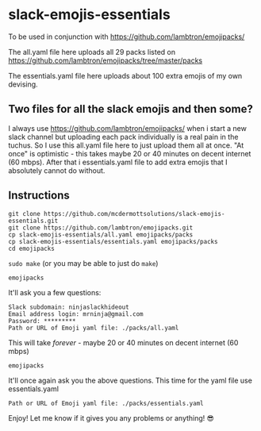 # slack-emojis-essentials
To be used in conjunction with https://github.com/lambtron/emojipacks/

The all.yaml file here uploads all 29 packs listed on https://github.com/lambtron/emojipacks/tree/master/packs

The essentials.yaml file here uploads about 100 extra emojis of my own devising.

## Two files for all the slack emojis and then some?
I always use https://github.com/lambtron/emojipacks/ when i start a new slack channel but uploading each pack individually is a real pain in the tuchus.  So I use this all.yaml file here to just upload them all at once.  "At once" is optimistic - this takes maybe 20 or 40 minutes on decent internet (60 mbps).  After that i essentials.yaml file to add extra emojis that I absolutely cannot do without.

## Instructions
```
git clone https://github.com/mcdermottsolutions/slack-emojis-essentials.git
git clone https://github.com/lambtron/emojipacks.git
cp slack-emojis-essentials/all.yaml emojipacks/packs
cp slack-emojis-essentials/essentials.yaml emojipacks/packs
cd emojipacks
```
`sudo make` (or you may be able to just do `make`)
```
emojipacks
```
It'll ask you a few questions:
```
Slack subdomain: ninjaslackhideout
Email address login: mrninja@gmail.com
Password: *********
Path or URL of Emoji yaml file: ./packs/all.yaml
```
This will take *forever* - maybe 20 or 40 minutes on decent internet (60 mbps)
```
emojipacks
```
It'll once again ask you the above questions.
This time for the yaml file use essentials.yaml
```
Path or URL of Emoji yaml file: ./packs/essentials.yaml
```

Enjoy!
Let me know if it gives you any problems or anything! 😎
